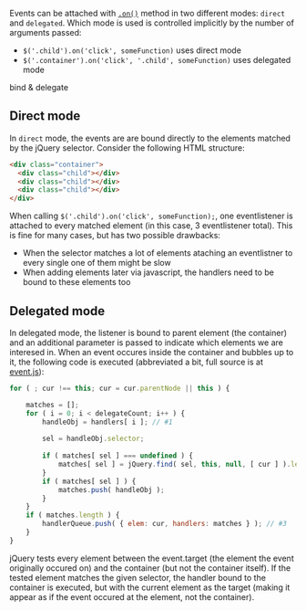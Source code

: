 Events can be attached with  [`.on()`](http://api.jquery.com/on/) method in two different modes: `direct` and `delegated`.
Which mode is used is controlled implicitly by the number of arguments passed:

* `$('.child').on('click', someFunction)` uses direct mode
* `$('.container').on('click', '.child', someFunction)` uses delegated mode

bind & delegate

## Direct mode
In `direct` mode, the events are are bound directly to the elements matched by the jQuery selector. Consider the following HTML structure:

```html
<div class="container">
  <div class="child"></div>
  <div class="child"></div>
  <div class="child"></div>
</div>
```

When calling `$('.child').on('click', someFunction);`, one eventlistener is attached to every matched element (in this case, 3 eventlistener total). This is fine for many cases, but has two possible drawbacks:
* When the selector matches a lot of elements ataching an eventlistner to every single one of them might be slow
* When adding elements later via javascript, the handlers need to be bound to these elements too

## Delegated mode
In delegated mode, the listener is bound to parent element (the container) and an additional parameter is passed to indicate which elements we are interesed in. When an event occures inside the container and bubbles up to it, the following code is executed (abbreviated a bit, full source is at [event.js](https://github.com/jquery/jquery/blob/1de834672959636da8c06263c3530226b17a84c3/src/event.js#L359)):

```javascript
for ( ; cur !== this; cur = cur.parentNode || this ) {

	matches = [];
	for ( i = 0; i < delegateCount; i++ ) {
		handleObj = handlers[ i ]; // #1
	
		sel = handleObj.selector;
	
		if ( matches[ sel ] === undefined ) {
			matches[ sel ] = jQuery.find( sel, this, null, [ cur ] ).length; // #2
		}
		if ( matches[ sel ] ) {
			matches.push( handleObj );
		}
	}
	if ( matches.length ) {
		handlerQueue.push( { elem: cur, handlers: matches } ); // #3
	}
}
```

jQuery tests every element between the event.target (the element the event originally occured on) and the container (but not the container itself). If the tested element matches the given selector, the handler bound to the container is executed, but with the current element as the target (making it appear as if the event occured at the element, not the container).
